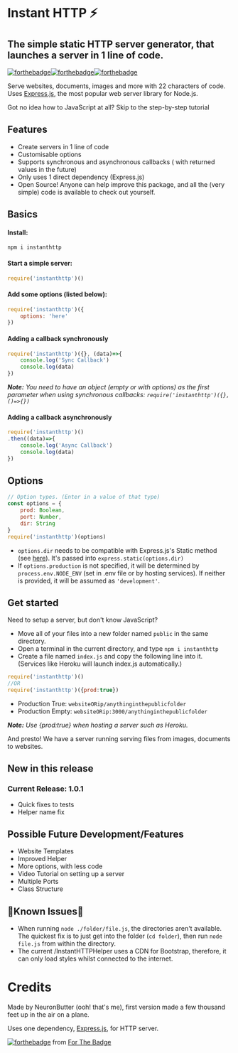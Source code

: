 # Instant HTTP ⚡
## The simple static HTTP server generator, that launches a server in 1 line of code.

[![forthebadge](https://forthebadge.com/images/badges/you-didnt-ask-for-this.svg)](https://forthebadge.com)[![forthebadge](https://forthebadge.com/images/badges/powered-by-electricity.svg)](https://forthebadge.com)[![forthebadge](https://forthebadge.com/images/badges/does-not-contain-treenuts.svg)](https://forthebadge.com)

Serve websites, documents, images and more with 22 characters of code. Uses [Express.js](https://expressjs.com/), the most popular web server library for Node.js.

Got no idea how to JavaScript at all? Skip to the step-by-step tutorial

## Features

- Create servers in 1 line of code
- Customisable options
- Supports synchronous and asynchronous callbacks ( with returned values in the future)
- Only uses 1 direct dependency (Express.js)
- Open Source! Anyone can help improve this package, and all the (very simple) code is available to check out yourself.

## Basics

#### Install:
```
npm i instanthttp
```

#### Start a simple server:
```javascript
require('instanthttp')()
```
#### Add some options (listed below):
```javascript
require('instanthttp')({
    options: 'here'
})
```
#### Adding a callback synchronously
```javascript
require('instanthttp')({}, (data)=>{
    console.log('Sync Callback')
    console.log(data)
})
```
_**Note:** You need to have an object (empty or with options) as the first parameter when using synchronous callbacks: `require('instanthttp')({}, ()=>{})`_

#### Adding a callback asynchronously
```javascript
require('instanthttp')()
.then((data)=>{
    console.log('Async Callback')
    console.log(data)
})
```

## Options
```javascript
// Option types. (Enter in a value of that type)
const options = {
    prod: Boolean,
    port: Number,
    dir: String
}
require('instanthttp')(options)
```
- `options.dir` needs to be compatible with Express.js's Static method (see [here](https://expressjs.com/en/starter/static-files.html)). It's passed into `express.static(options.dir)`
- If `options.production` is not specified, it will be determined by `process.env.NODE_ENV` (set in .env file or by hosting services). If neither is provided, it will be assumed as `'development'`.


## Get started
Need to setup a server, but don't know JavaScript?
- Move all of your files into a new folder named `public` in the same directory.
- Open a terminal in the current directory, and type `npm i instanthttp`
- Create a file named `index.js` and copy the following line into it. (Services like Heroku will launch index.js automatically.)
```javascript
require('instanthttp')()
//OR
require('instanthttp')({prod:true})
```
- Production True: `websiteORip/anythinginthepublicfolder`
- Production Empty: `websiteORip:3000/anythinginthepublicfolder`

_**Note:** Use {prod:true} when hosting a server such as Heroku._

And presto! We have a server running serving files from images, documents to websites.

## New in this release
### Current Release: 1.0.1
- Quick fixes to tests
- Helper name fix

## Possible Future Development/Features
- Website Templates
- Improved Helper
- More options, with less code
- Video Tutorial on setting up a server
- Multiple Ports
- Class Structure

## 🚨Known Issues🚨
- When running `node ./folder/file.js`, the directories aren't available. The quickest fix is to just get into the folder (`cd folder`), then run `node file.js` from within the directory.
- The current /InstantHTTPHelper uses a CDN for Bootstrap, therefore, it can only load styles whilst connected to the internet.

# Credits

Made by NeuronButter (ooh! that's me), first version made a few thousand feet up in the air on a plane.

Uses one dependency, [Express.js](https://expressjs.com/), for HTTP server.

[![forthebadge](https://forthebadge.com/images/badges/uses-badges.svg)](https://forthebadge.com) from [For The Badge](https://forthebadge.com)